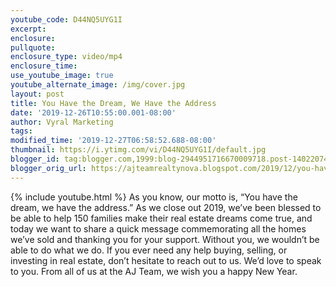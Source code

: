 ```yaml
---
youtube_code: D44NQ5UYG1I
excerpt:
enclosure:
pullquote:
enclosure_type: video/mp4
enclosure_time:
use_youtube_image: true
youtube_alternate_image: /img/cover.jpg
layout: post
title: You Have the Dream, We Have the Address
date: '2019-12-26T10:55:00.001-08:00'
author: Vyral Marketing
tags:
modified_time: '2019-12-27T06:58:52.688-08:00'
thumbnail: https://i.ytimg.com/vi/D44NQ5UYG1I/default.jpg
blogger_id: tag:blogger.com,1999:blog-2944951716670009718.post-1402207480073219239
blogger_orig_url: https://ajteamrealtynova.blogspot.com/2019/12/you-have-dream-we-have-address.html
---
```

{% include youtube.html %}
As you know, our motto is, “You have the dream, we have the address.” As we close out 2019, we’ve been blessed to be able to help 150 families make their real estate dreams come true, and today we want to share a quick message commemorating all the homes we’ve sold and thanking you for your support. Without you, we wouldn’t be able to do what we do. If you ever need any help buying, selling, or investing in real estate, don’t hesitate to reach out to us. We’d love to speak to you. From all of us at the AJ Team, we wish you a happy New Year.
